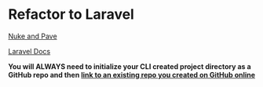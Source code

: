 # Refactor to Laravel

[Nuke and Pave](https://www.reddit.com/r/laravel/comments/a9596n/porting_vanilla_php_to_laravel/)

[Laravel Docs](https://laravel.com/docs/5.8/installation)

**You will ALWAYS need to initialize your CLI created project directory as a GitHub repo and then [link to an existing repo you created on GitHub online](https://help.github.com/en/articles/adding-an-existing-project-to-github-using-the-command-line)**
